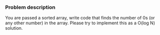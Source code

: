### Problem description

You are passed a sorted array, write code that finds the number of 0s (or any other number) in the array. 
Please try to implement this as a O(log N) solution. 